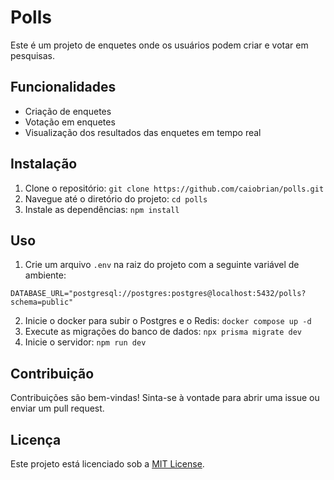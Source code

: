 # Polls

Este é um projeto de enquetes onde os usuários podem criar e votar em pesquisas.

## Funcionalidades

- Criação de enquetes
- Votação em enquetes
- Visualização dos resultados das enquetes em tempo real

## Instalação

1. Clone o repositório: `git clone https://github.com/caiobrian/polls.git`
2. Navegue até o diretório do projeto: `cd polls`
3. Instale as dependências: `npm install`

## Uso

1. Crie um arquivo `.env` na raiz do projeto com a seguinte variável de ambiente:
```
DATABASE_URL="postgresql://postgres:postgres@localhost:5432/polls?schema=public"
```
2. Inicie o docker para subir o Postgres e o Redis: `docker compose up -d`
3. Execute as migrações do banco de dados: `npx prisma migrate dev`
4. Inicie o servidor: `npm run dev`

## Contribuição

Contribuições são bem-vindas! Sinta-se à vontade para abrir uma issue ou enviar um pull request.

## Licença

Este projeto está licenciado sob a [MIT License](https://opensource.org/licenses/MIT).
